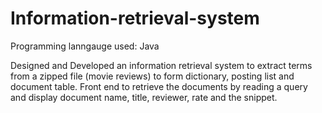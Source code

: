 # Information-retrieval-system
Programming lanngauge used: Java

Designed and Developed an information retrieval system to extract terms from a zipped file (movie reviews) to form dictionary, 
posting list and document table. Front end to retrieve the documents by reading a query and display document name, title, reviewer, 
rate and the snippet. 
